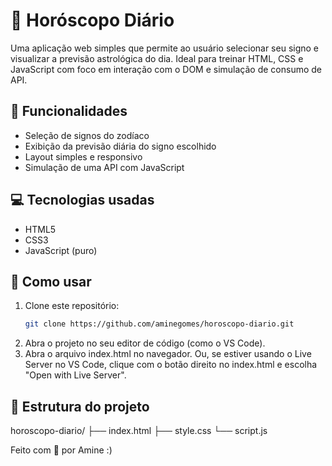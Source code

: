 # 🔮 Horóscopo Diário

Uma aplicação web simples que permite ao usuário selecionar seu signo e visualizar a previsão astrológica do dia. Ideal para treinar HTML, CSS e JavaScript com foco em interação com o DOM e simulação de consumo de API.

## 🌟 Funcionalidades

- Seleção de signos do zodíaco
- Exibição da previsão diária do signo escolhido
- Layout simples e responsivo
- Simulação de uma API com JavaScript

## 💻 Tecnologias usadas

- HTML5
- CSS3
- JavaScript (puro)

## 🚀 Como usar

1. Clone este repositório:
   ```bash
   git clone https://github.com/aminegomes/horoscopo-diario.git

2. Abra o projeto no seu editor de código (como o VS Code).
3. Abra o arquivo index.html no navegador. Ou, se estiver usando o Live Server no VS Code, clique com o botão direito no index.html e escolha "Open with Live Server".

## 📂 Estrutura do projeto

horoscopo-diario/
├── index.html
├── style.css
└── script.js

Feito com 💙 por Amine :)
